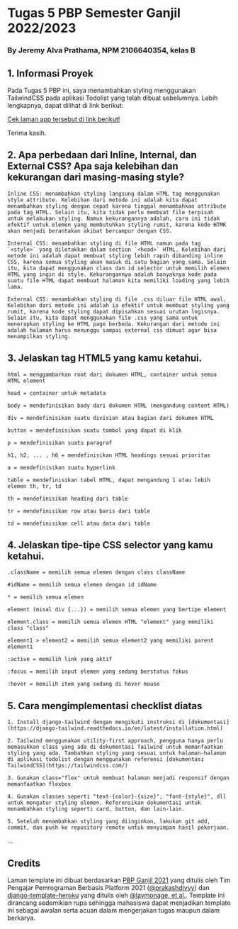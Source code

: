 # Tugas 5 PBP Semester Ganjil 2022/2023
### By Jeremy Alva Prathama, NPM 2106640354, kelas B


## 1. Informasi Proyek
Pada Tugas 5 PBP ini, saya menambahkan styling menggunakan TailwindCSS pada aplikasi Todolist yang telah dibuat sebelumnya. Lebih lengkapnya, dapat dilihat di link berikut:

[Cek laman app tersebut di link berikut!](https://pbp-assignment-02.herokuapp.com/todolist)

Terima kasih.


## 2. Apa perbedaan dari Inline, Internal, dan External CSS? Apa saja kelebihan dan kekurangan dari masing-masing style?
    Inline CSS: menambahkan styling langsung dalam HTML tag menggunakan style attribute. Kelebihan dari metode ini adalah kita dapat menambahkan styling dengan cepat karena tinggal menambahkan attribute pada tag HTML. Selain itu, kita tidak perlu membuat file terpisah untuk melakukan styling. Namun kekurangannya adalah, cara ini tidak efektif untuk elemen yang membutuhkan styling rumit, karena kode HTMK akan menjadi berantakan akibat bercampur dengan CSS.

    Internal CSS: menambahkan styling di file HTML namun pada tag `<style>` yang diletakkan dalam section `<head>` HTML. Kelebihan dari metode ini adalah dapat membuat styling lebih rapih dibanding inline CSS, karena semua styling akan masuk di satu bagian yang sama. Selain itu, kita dapat menggunakan class dan id selector untuk memilih elemen HTML yang ingin di style. Kekurangannya adalah banyaknya kode pada suatu file HTML dapat membuat halaman kita memiliki loading yang lebih lama.

    External CSS: menambahkan styling di file .css diluar file HTML awal. Kelebihan dari metode ini adalah ia efektif untuk membuat styling yang rumit, karena kode styling dapat dipisahkan sesuai urutan logisnya. Selain itu, kita dapat menggunakan file .css yang sama untuk menerapkan styling ke HTML page berbeda. Kekurangan dari metode ini adalah halaman harus menunggu sampai external css dimuat agar bisa menampilkan styling.

## 3. Jelaskan tag HTML5 yang kamu ketahui.
    html = menggambarkan root dari dokumen HTML, container untuk semua HTML element

    head = container untuk metadata

    body = mendefinisikan body dari dokumen HTML (mengandung content HTML)

    div = mendefinisikan suatu division atau bagian dari dokumen HTML

    button = mendefinisikan suatu tombol yang dapat di klik

    p = mendefinisikan suatu paragraf

    h1, h2, ... , h6 = mendefinisikan HTML headings sesuai prioritas

    a = mendefinisikan suatu hyperlink

    table = mendefinisikan tabel HTML, dapat mengandung 1 atau lebih elemen th, tr, td

    th = mendefinisikan heading dari table

    tr = mendefinisikan row atau baris dari table

    td = mendefinisikan cell atau data dari table


## 4. Jelaskan tipe-tipe CSS selector yang kamu ketahui.
    .className = memilih semua elemen dengan class className

    #idName = memilih semua elemen dengan id idName

    * = memilih semua elemen

    element (misal div {...}) = memilih semua elemen yang bertipe element

    element.class = memilih semua elemen HTML "element" yang memiliki class "class"

    element1 > element2 = memilih semua element2 yang memiliki parent element1

    :active = memilih link yang aktif

    :focus = memilih input elemen yang sedang berstatus fokus

    :hover = memilih item yang sedang di hover mouse


## 5. Cara mengimplementasi checklist diatas
    1. Install django-tailwind dengan mengikuti instruksi di [dokumentasi](https://django-tailwind.readthedocs.io/en/latest/installation.html)

    2. Tailwind menggunakan utility-first approach, pengguna hanya perlu memasukkan class yang ada di dokumentasi Tailwind untuk memanfaatkan styling yang ada. Tambahkan styling yang sesuai untuk halaman-halaman di aplikasi todolist dengan menggunakan referensi [dokumentasi TailwindCSS](https://tailwindcss.com/)

    3. Gunakan class="flex" untuk membuat halaman menjadi responsif dengan memanfaatkan flexbox

    4. Gunakan classes seperti "text-{color}-{size}", "font-{style}", dll untuk mengatur styling elemen. Referensikan dokumentasi untuk menambahkan styling seperti card, button, dan lain-lain.

    5. Setelah menambahkan styling yang diinginkan, lakukan git add, commit, dan push ke repository remote untuk menyimpan hasil pekerjaan.

...


## Credits

Laman template ini dibuat berdasarkan [PBP Ganjil 2021](https://gitlab.com/PBP-2021/pbp-lab) yang ditulis oleh Tim Pengajar Pemrograman Berbasis Platform 2021 ([@prakashdivyy](https://gitlab.com/prakashdivyy)) dan [django-template-heroku](https://github.com/laymonage/django-template-heroku) yang ditulis oleh [@laymonage, et al.](https://github.com/laymonage). Template ini dirancang sedemikian rupa sehingga mahasiswa dapat menjadikan template ini sebagai awalan serta acuan dalam mengerjakan tugas maupun dalam berkarya.
